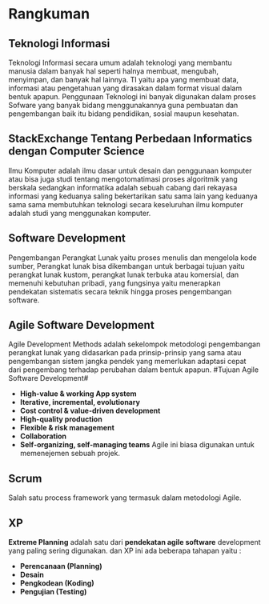 # **Rangkuman**

## **Teknologi Informasi**
Teknologi Informasi secara umum adalah teknologi yang membantu manusia dalam banyak hal seperti halnya membuat, mengubah, menyimpan, dan banyak hal lainnya. TI yaitu apa yang membuat data, 
informasi atau pengetahuan yang dirasakan dalam format visual dalam bentuk apapun. Penggunaan Teknologi ini banyak digunakan dalam proses Sofware  yang banyak bidang menggunakannya guna
pembuatan dan pengembangan baik itu bidang pendidikan, sosial maupun kesehatan. 

## **StackExchange Tentang Perbedaan Informatics dengan Computer Science**
Ilmu Komputer adalah ilmu dasar untuk desain dan penggunaan komputer atau bisa juga studi tentang mengotomatimasi proses algoritmik yang berskala sedangkan informatika adalah sebuah cabang
dari rekayasa informasi yang keduanya saling bekertarikan satu sama lain yang keduanya sama sama membutuhkan teknologi secara keseluruhan ilmu komputer adalah studi yang menggunakan komputer. 

## **Software Development**
Pengembangan Perangkat Lunak yaitu proses menulis dan mengelola kode sumber, Perangkat lunak bisa dikembangan untuk berbagai tujuan yaitu perangkat lunak kustom, perangkat lunak terbuka atau
komersial, dan memenuhi kebutuhan pribadi, yang fungsinya yaitu menerapkan pendekatan sistematis secara teknik hingga proses pengembangan software. 

## **Agile Software Development**
Agile Development Methods adalah sekelompok metodologi pengembangan perangkat lunak yang didasarkan pada prinsip-prinsip yang sama atau pengembangan sistem jangka pendek yang memerlukan
adaptasi cepat dari pengembang terhadap perubahan dalam bentuk apapun. 
#Tujuan Agile Software Development#
- **High-value & working App system**
- **Iterative, incremental, evolutionary**
- **Cost control & value-driven development**
- **High-quality production**
- **Flexible & risk management**
- **Collaboration**
- **Self-organizing, self-managing teams**
Agile ini biasa digunakan untuk memenejemen sebuah projek. 

## **Scrum**
Salah satu process framework yang termasuk dalam metodologi Agile.

## **XP**
**Extreme Planning** adalah satu dari **pendekatan agile software** development yang paling sering digunakan.
dan XP ini ada beberapa tahapan yaitu :
- **Perencanaan (Planning)**
- **Desain**
- **Pengkodean (Koding)**
- **Pengujian (Testing)**


